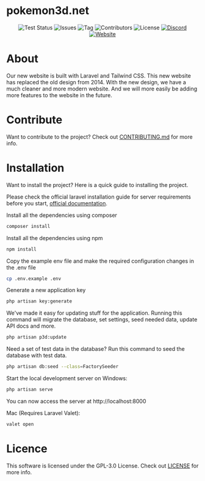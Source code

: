# pokemon3d.net

<p align="center">
<img src="https://github.com/P3D-Legacy/pokemon3d.net/workflows/Laravel/badge.svg" alt="Test Status">
<img src="https://img.shields.io/github/issues/P3D-Legacy/pokemon3d.net" alt="Issues">
<img src="https://img.shields.io/github/v/tag/P3D-Legacy/pokemon3d.net" alt="Tag">
<img src="https://img.shields.io/github/contributors/P3D-Legacy/pokemon3d.net" alt="Contributors">
<img src="https://img.shields.io/github/license/P3D-Legacy/pokemon3d.net" alt="License">
<a href="https://discordapp.com/invite/EUhwdrq" target="_blank"><img src="https://img.shields.io/discord/299181628188524544" alt="Discord"></a>
<a href="https://pokemon3d.net" target="_blank"><img src="https://img.shields.io/website?down_color=red&down_message=offline&up_color=green&up_message=online&url=https%3A%2F%2Fpokemon3d.net" alt="Website"></a>
</p>

# About

Our new website is built with Laravel and Tailwind CSS. This new website has replaced the old design from 2014. With the new design, we have a much cleaner and more modern website. And we will more easily be adding more features to the website in the future.

# Contribute
Want to contribute to the project? Check out [CONTRIBUTING.md](.github/CONTRIBUTING.md) for more info.

# Installation
Want to install the project? Here is a quick guide to installing the project.

Please check the official laravel installation guide for server requirements before you start, [official documentation](https://laravel.com/docs/9.x/installation).

Install all the dependencies using composer
``` bash
composer install
```
Install all the dependencies using npm
``` bash
npm install
```
Copy the example env file and make the required configuration changes in the .env file
``` bash
cp .env.example .env
```

Generate a new application key
``` bash
php artisan key:generate
```
We've made it easy for updating stuff for the application. Running this command will migrate the database, set settings, seed needed data, update API docs and more.
``` bash
php artisan p3d:update
```
Need a set of test data in the database? Run this command to seed the database with test data.
``` bash
php artisan db:seed --class=FactorySeeder
```
Start the local development server on Windows:
``` bash
php artisan serve
```
You can now access the server at http://localhost:8000

Mac (Requires Laravel Valet):
``` bash
valet open
```

# Licence

This software is licensed under the GPL-3.0 License. Check out [LICENSE](LICENSE) for more info.
